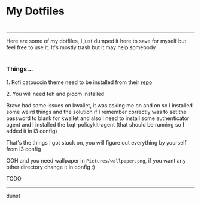 <div style="display:flex; align-items: center">
  <h1 style="position:relative; top: -6px">My Dotfiles</h1>
</div>

---

Here are some of my dotfiles, I just dumped it here to save for myself but feel free to use it. It's mostly trash but it may help somebody

#

### Things...

1\. Rofi catpuccin theme need to be installed from their [repo](https://github.com/catppuccin/rofi)

2\. You will need feh and picom installed

Brave had some issues on kwallet, it was asking me on and on so I installed some weird things and the solution if I remember correctly was to set the password to blank for kwallet and also I need to install some authenticator agent and I installed the lxqt-policykit-agent (that should be running so I added it in i3 config)

That's the things I got stuck on, you will figure out everything by yourself from i3 config

OOH and you need wallpaper in `Pictures/wallpaper.png`, if you want any other directory change it in config :)

TODO

---

dunst
